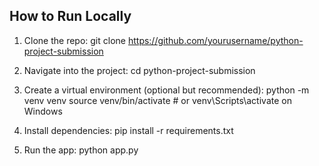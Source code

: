 ## How to Run Locally

1. Clone the repo:
   git clone https://github.com/yourusername/python-project-submission

2. Navigate into the project:
   cd python-project-submission

3. Create a virtual environment (optional but recommended):
   python -m venv venv
   source venv/bin/activate  # or venv\Scripts\activate on Windows

4. Install dependencies:
   pip install -r requirements.txt

5. Run the app:
   python app.py
